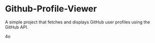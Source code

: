 # Github-Profile-Viewer

A simple project that fetches and displays GitHub user profiles using the GitHub API.







4o

